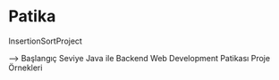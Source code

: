 # Patika
InsertionSortProject

--> Başlangıç Seviye Java ile Backend Web Development Patikası Proje Örnekleri
